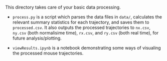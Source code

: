 This directory takes care of your basic data processing.

- `process.py` is a script which parses the data files in `data/`,
  calculates the relevant summary statistics for each trajectory, and
  saves them to `processed.csv`. It also outputs the processed
  trajectories to `nx.csv`, `ny.csv` (both normalisime time),
  `rx.csv`, and `ry.csv` (both real time), for future
  analysis/plotting.

- `viewResults.ipynb` is a notebook demonstrating some ways of visualing
  the processed mouse trajectories. 


